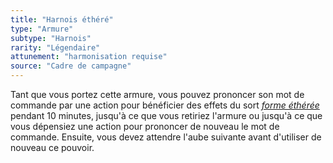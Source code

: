 ```yaml
---
title: "Harnois éthéré"
type: "Armure"
subtype: "Harnois"
rarity: "Légendaire"
attunement: "harmonisation requise"
source: "Cadre de campagne"
---
```

Tant que vous portez cette armure, vous pouvez prononcer son mot de commande par une action pour bénéficier des effets du sort [_forme éthérée_](/grimoire/forme-etheree) pendant 10 minutes, jusqu'à ce que vous retiriez l'armure ou jusqu'à ce que vous dépensiez une action pour prononcer de nouveau le mot de commande. Ensuite, vous devez attendre l'aube suivante avant d'utiliser de nouveau ce pouvoir.
